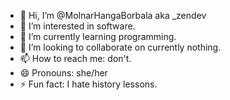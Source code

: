 - 👋 Hi, I’m @MolnarHangaBorbala aka _zendev
- 👀 I’m interested in software.
- 🌱 I’m currently learning programming.
- 💞️ I’m looking to collaborate on currently nothing.
- 📫 How to reach me: don't.
- 😄 Pronouns: she/her
- ⚡ Fun fact: I hate history lessons.
